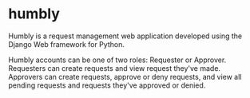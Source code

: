 # humbly

Humbly is a request management web application developed using the Django Web framework for Python.

Humbly accounts can be one of two roles: Requester or Approver.  
Requesters can create requests and view request they've made.  
Approvers can create requests, approve or deny requests, and view all pending requests and requests they've approved or denied.

